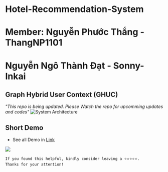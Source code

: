 # Hotel-Recommendation-System
# Member: Nguyễn Phước Thắng - ThangNP1101
#         Nguyễn Ngô Thành Đạt - Sonny-Inkai
## Graph Hybrid User Context (GHUC)
*"This repo is being updated. Please Watch the repo for upcomming updates and codes"*
![System Architecture](/repo_img/GHUC.drawio.png)

## Short Demo 
- See all Demo in [Link](https://www.youtube.com/watch?v=eyEq0Ukkv2Y)

![](/repo_img/demofull.gif)


```
If you found this helpful, kindly consider leaving a ⭐⭐⭐⭐⭐. 
Thanks for your attention!
```

